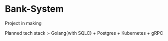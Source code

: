 # Bank-System

Project in making

Planned tech stack :- Golang(with SQLC) + Postgres + Kubernetes + gRPC
